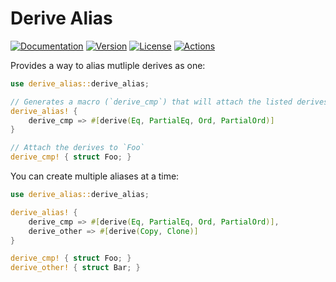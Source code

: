 # Derive Alias

[![Documentation](https://img.shields.io/badge/docs-0.1.0-4d76ae?style=for-the-badge)](https://docs.rs/derive-alias/0.1.0)
[![Version](https://img.shields.io/crates/v/derive-alias?style=for-the-badge)](https://crates.io/crates/derive-alias)
[![License](https://img.shields.io/crates/l/derive-alias?style=for-the-badge)](https://crates.io/crates/derive-alias)
[![Actions](https://img.shields.io/github/workflow/status/ibraheemdev/derive-alias/Rust/master?style=for-the-badge)](https://github.com/ibraheemdev/derive-alias/actions)

Provides a way to alias mutliple derives as one:
```rust
use derive_alias::derive_alias;

// Generates a macro (`derive_cmp`) that will attach the listed derives to a given item
derive_alias! {
    derive_cmp => #[derive(Eq, PartialEq, Ord, PartialOrd)]
}

// Attach the derives to `Foo`
derive_cmp! { struct Foo; }
```

You can create multiple aliases at a time:
```rust
use derive_alias::derive_alias;

derive_alias! {
    derive_cmp => #[derive(Eq, PartialEq, Ord, PartialOrd)],
    derive_other => #[derive(Copy, Clone)]
}

derive_cmp! { struct Foo; }
derive_other! { struct Bar; }
```
